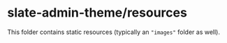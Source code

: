 # slate-admin-theme/resources

This folder contains static resources (typically an `"images"` folder as well).
